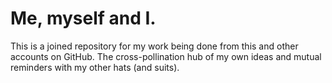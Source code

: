 # Me, myself and I.
This is a joined repository for my work being done from this and other accounts on GitHub. The cross-pollination hub of my own ideas and mutual reminders with my other hats (and suits).
